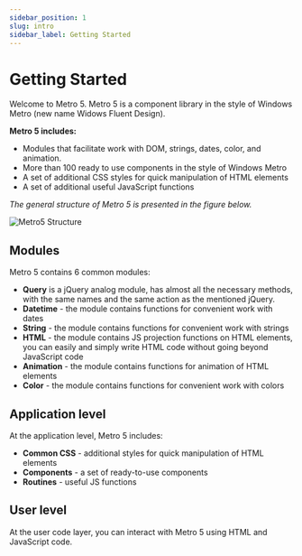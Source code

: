 ```yaml
---
sidebar_position: 1
slug: intro
sidebar_label: Getting Started
---
```


# Getting Started

Welcome to Metro 5. Metro 5 is a component library in the style of Windows Metro (new name Widows Fluent Design). 

**Metro 5 includes:**
+ Modules that facilitate work with DOM, strings, dates, color, and animation.
+ More than 100 ready to use components in the style of Windows Metro
+ A set of additional CSS styles for quick manipulation of HTML elements
+ A set of additional useful JavaScript functions

_The general structure of Metro 5 is presented in the figure below._

![Metro5 Structure](/img/metro5-struct.png)


## Modules
Metro 5 contains 6 common modules:
- **Query** is a jQuery analog module, has almost all the necessary methods, with the same names and the same action as the mentioned jQuery.
- **Datetime** - the module contains functions for convenient work with dates
- **String** - the module contains functions for convenient work with strings
- **HTML** - the module contains JS projection functions on HTML elements, you can easily and simply write HTML code without going beyond JavaScript code
- **Animation** - the module contains functions for animation of HTML elements
- **Color** - the module contains functions for convenient work with colors

## Application level
At the application level, Metro 5 includes:
- **Common CSS** - additional styles for quick manipulation of HTML elements
- **Components** - a set of ready-to-use components
- **Routines** - useful JS functions

## User level
At the user code layer, you can interact with Metro 5 using HTML and JavaScript code.

